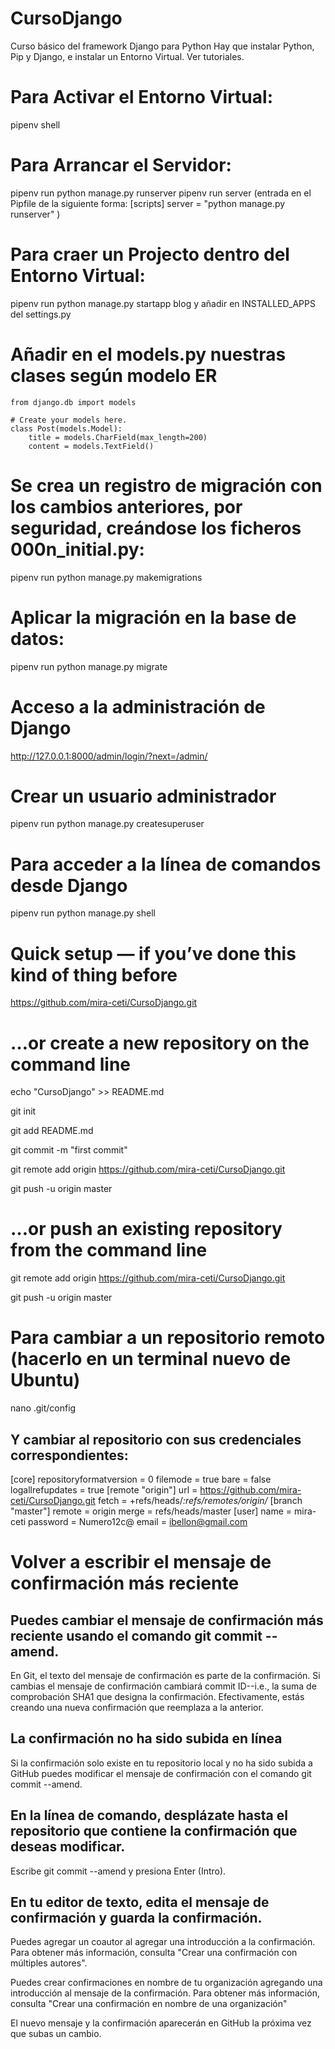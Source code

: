 # CursoDjango
Curso básico del framework Django para Python
Hay que instalar Python, Pip y Django, e instalar un Entorno Virtual. 
Ver tutoriales.

# Para Activar el Entorno Virtual:
pipenv shell

# Para Arrancar el Servidor: 
pipenv run python manage.py runserver
pipenv run server (entrada en el Pipfile de la siguiente forma:
    [scripts]
    server = "python manage.py runserver"
)

# Para craer un Projecto dentro del Entorno Virtual:
 pipenv run python manage.py startapp blog
 y añadir en INSTALLED_APPS del settings.py

# Añadir en el models.py nuestras clases según modelo ER
    from django.db import models

    # Create your models here.
    class Post(models.Model):
        title = models.CharField(max_length=200)
        content = models.TextField()
# Se crea un registro de migración con los cambios anteriores, por seguridad, creándose los ficheros 000n_initial.py:
 pipenv run python manage.py makemigrations

# Aplicar la migración en la base de datos:
 pipenv run python manage.py migrate

# Acceso a la administración de Django
http://127.0.0.1:8000/admin/login/?next=/admin/

# Crear un usuario administrador
pipenv run python manage.py createsuperuser

# Para acceder a la línea de comandos desde Django
pipenv run python manage.py shell

# Quick setup — if you’ve done this kind of thing before

https://github.com/mira-ceti/CursoDjango.git

# …or create a new repository on the command line

echo "CursoDjango" >> README.md

git init

git add README.md

git commit -m "first commit"

git remote add origin https://github.com/mira-ceti/CursoDjango.git

git push -u origin master


# …or push an existing repository from the command line
           
git remote add origin https://github.com/mira-ceti/CursoDjango.git

git push -u origin master

# Para cambiar a un repositorio remoto (hacerlo en un terminal nuevo de Ubuntu)
nano .git/config
## Y cambiar al repositorio con sus credenciales correspondientes:
[core]
        repositoryformatversion = 0
        filemode = true
        bare = false
        logallrefupdates = true
[remote "origin"]
        url = https://github.com/mira-ceti/CursoDjango.git
        fetch = +refs/heads/*:refs/remotes/origin/*
[branch "master"]
        remote = origin
        merge = refs/heads/master
[user]
        name = mira-ceti
        password = Numero12c@
        email = ibellon@gmail.com


# Volver a escribir el mensaje de confirmación más reciente
## Puedes cambiar el mensaje de confirmación más reciente usando el comando git commit --amend.

En Git, el texto del mensaje de confirmación es parte de la confirmación. Si cambias el mensaje de confirmación cambiará commit ID--i.e., la suma de comprobación SHA1 que designa la confirmación. Efectivamente, estás creando una nueva confirmación que reemplaza a la anterior.

## La confirmación no ha sido subida en línea
Si la confirmación solo existe en tu repositorio local y no ha sido subida a GitHub puedes modificar el mensaje de confirmación con el comando git commit --amend.

## En la línea de comando, desplázate hasta el repositorio que contiene la confirmación que deseas modificar.

Escribe git commit --amend y presiona Enter (Intro).

## En tu editor de texto, edita el mensaje de confirmación y guarda la confirmación.

Puedes agregar un coautor al agregar una introducción a la confirmación. Para obtener más información, consulta "Crear una confirmación con múltiples autores".

Puedes crear confirmaciones en nombre de tu organización agregando una introducción al mensaje de la confirmación. Para obtener más información, consulta "Crear una confirmación en nombre de una organización"

El nuevo mensaje y la confirmación aparecerán en GitHub la próxima vez que subas un cambio.
